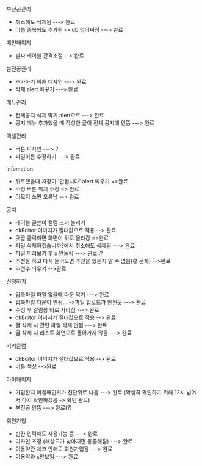 부전공관리
- 취소해도 삭제됨 ---> 완료
- 이름 중복되도 추가됨 -> db 덮어써짐 ---> 완료

메인페이지
- 날짜 테이블 간격조절 --> 완료

본전공관리
- 추가하기 버튼 디자인 ---> 완료
- 삭제 alert 바꾸기  ---> 완료

메뉴관리
- 전체공지 삭제 막기 alert으로 ---> 완료
- 공지 메뉴 추가했을 때 작성한 글이 전체 공지에 안뜸 ---> 완료

엑셀관리
- 버튼 디자인 ---> ?
- 파일이름 수정하기 ---> 완료

infomation
- 뒤로했을때 저장이 '안됩니다' alert 띄우기 =>완료
- 수정 버튼 위치 수정 => 완료
- 이모지 쓰면 오류남 --> 완료

공지
- 테이블 글쓴이 컬럼 크기 늘리기
- ckEditor 이미지가 절대값으로 적용 --> 완료
- 댓글 클릭하면 화면이 위로 올라감 =>완료
- 파일 삭제하겠습니까?에서 취소해도 삭제됨 ---> 완료
- 파일 미리보기 후 x 안눌림 ---> 완료..?
- 추천을 하고 다시 들어오면 추천을 했는지 알 수 없음(뷰 문제) -->완료
- 추천수 띄우기 -->완료

신청하기
- 압축파일 파일 없을때 다운 막기 ---> 완료
- 압축파일 다운이 안됨....->파일 업로드가 안된듯 ---> 완료
- 수정 후 알림창 바로 사라짐 ---> 완료
- ckEditor 이미지가 절대값으로 적용 --> 완료
- 글 삭제 시 관련 파일 삭제 안됨 ---> 완료
- 글 삭제 시 리스트 화면으로 돌아가지 않음 ---> 완료

커리큘럼
- ckEditor 이미지가 절대값으로 적용 --> 완료
- 버튼 색상 -->완료

마이페이지
- 가입한지 며칠째인지가 천단위로 나옴  ---> 완료 (확실히 확인하기 위해 12시 넘어서 다시 확인하겠음 -> 확인 완료)
- 부전공 안뜸 ---> 완료(?)

회원가입
- 빈칸 입력해도 사용가능 뜸 ---> 완료
- 디자인 조정 (해상도가 낮아지면 옹졸해짐) ---> 완료
- 이용약관 체크 안해도 회원가입됨 ---> 완료
- 이용약과 x안보임 ---> 완료
